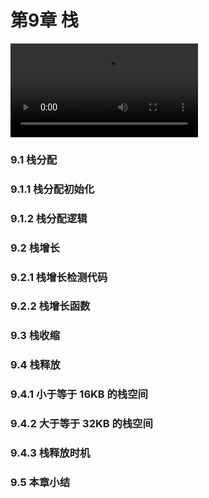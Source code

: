 # 第9章 栈

![](https://img.github.mailjob.net/book-go-runtime/9.0.mp4)

### 9.1 栈分配
### 9.1.1 栈分配初始化
### 9.1.2 栈分配逻辑
### 9.2 栈增长
### 9.2.1 栈增长检测代码
### 9.2.2 栈增长函数
### 9.3 栈收缩
### 9.4 栈释放
### 9.4.1 小于等于 16KB 的栈空间
### 9.4.2 大于等于 32KB 的栈空间
### 9.4.3 栈释放时机
### 9.5 本章小结